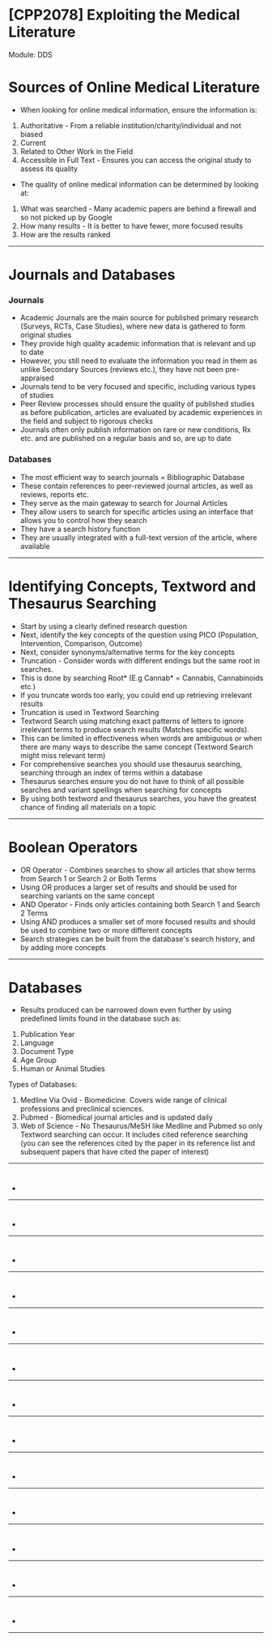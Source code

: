 # [CPP2078] Exploiting the Medical Literature

Module: DDS

# Sources of Online Medical Literature

- When looking for online medical information, ensure the information is:
1. Authoritative - From a reliable institution/charity/individual and not biased
2. Current
3. Related to Other Work in the Field
4. Accessible in Full Text - Ensures you can access the original study to assess its quality
- The quality of online medical information can be determined by looking at:
1. What was searched - Many academic papers are behind a firewall and so not picked up by Google
2.  How many results - It is better to have fewer, more focused results
3. How are the results ranked

---

# Journals and Databases

### Journals

- Academic Journals are the main source for published primary research (Surveys, RCTs, Case Studies), where new data is gathered to form original studies
- They provide high quality academic information that is relevant and up to date
- However, you still need to evaluate the information you read in them as unlike Secondary Sources (reviews etc.), they have not been pre-appraised
- Journals tend to be very focused and specific, including various types of studies
- Peer Review processes should ensure the quality of published studies as before publication, articles are evaluated by academic experiences in the field and subject to rigorous checks
- Journals often only publish information on rare or new conditions, Rx etc. and are published on a regular basis and so, are up to date

### Databases

- The most efficient way to search journals = Bibliographic Database
- These contain references to peer-reviewed journal articles, as well as reviews, reports etc.
- They serve as the main gateway to search for Journal Articles
- They allow users to search for specific articles using an interface that allows you to control how they search
- They have a search history function
- They are usually integrated with a full-text version of the article, where available

---

# Identifying Concepts, Textword and Thesaurus Searching

- Start by using a clearly defined research question
- Next, identify the key concepts of the question using PICO (Population, Intervention, Comparison, Outcome)
- Next, consider synonyms/alternative terms for the key concepts
- Truncation - Consider words with different endings but the same root in searches.
- This is done by searching Root* (E.g Cannab* = Cannabis, Cannabinoids etc.)
- If you truncate words too early, you could end up retrieving irrelevant results
- Truncation is used in Textword Searching
- Textword Search using matching exact patterns of letters to ignore irrelevant terms to produce search results (Matches specific words).
- This can be limited in effectiveness when words are ambiguous or when there are many ways to describe the same concept (Textword Search might miss relevant term)
- For comprehensive searches you should use thesaurus searching, searching through an index of terms within a database
- Thesaurus searches ensure you do not have to think of all possible searches and variant spellings when searching for concepts
- By using both textword and thesaurus searches, you have the greatest chance of finding all materials on a topic

---

# Boolean Operators

- OR Operator - Combines searches to show all articles that show terms from Search 1 or Search 2 or Both Terms
- Using OR produces a larger set of results and should be used for searching variants on the same concept
- AND Operator - Finds only articles containing both Search 1 and Search 2 Terms
- Using AND produces a smaller set of more focused results and should be used to combine two or more different concepts
- Search strategies can be built from the database's search history, and by adding more concepts

---

# Databases

- Results produced can be narrowed down even further by using predefined limits found in the database such as:
1. Publication Year
2. Language
3. Document Type
4. Age Group
5. Human or Animal Studies

Types of Databases:

1. Medline Via Ovid - Biomedicine. Covers wide range of clinical professions and preclinical sciences.
2. Pubmed - Biomedical journal articles and is updated daily
3. Web of Science - No Thesaurus/MeSH like Medline and Pubmed so only Textword searching can occur. It includes cited reference searching (you can see the references cited by the paper in its reference list and subsequent papers that have cited the paper of interest)

---

# 

- 

---

# 

- 

---

# 

- 

---

# 

- 

---

# 

- 

---

# 

- 

---

# 

- 

---

# 

- 

---

# 

- 

---

# 

- 

---

# 

- 

---

# 

- 

---

# 

- 

---